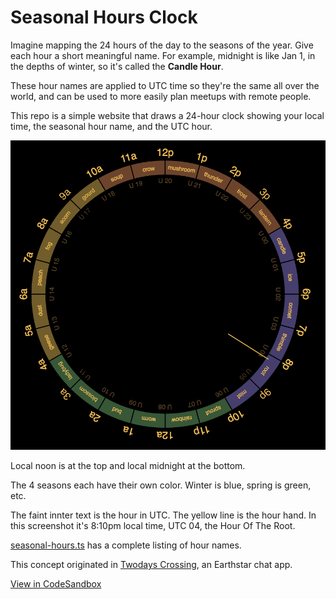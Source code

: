 # Seasonal Hours Clock

Imagine mapping the 24 hours of the day to the seasons of the year.  Give each hour a short meaningful name.  For example, midnight is like Jan 1, in the depths of winter, so it's called the **Candle Hour**.

These hour names are applied to UTC time so they're the same all over the world, and can be used to more easily plan meetups with remote people.

This repo is a simple website that draws a 24-hour clock showing your local time, the seasonal hour name, and the UTC hour.

![](screenshot.png)

Local noon is at the top and local midnight at the bottom.

The 4 seasons each have their own color.  Winter is blue, spring is green, etc.

The faint innter text is the hour in UTC.  The yellow line is the hour hand.  In this screenshot it's 8:10pm local time, UTC 04, the Hour Of The Root.

[seasonal-hours.ts](https://github.com/cinnamon-bun/seasonal-hours-clock/blob/main/src/seasonal-hours.ts) has a complete listing of hour names.

This concept originated in [Twodays Crossing](https://github.com/earthstar-project/twodays-crossing), an Earthstar chat app.

[View in CodeSandbox](https://codesandbox.io/s/old-hooks-2cxi6?file=/README.md)
